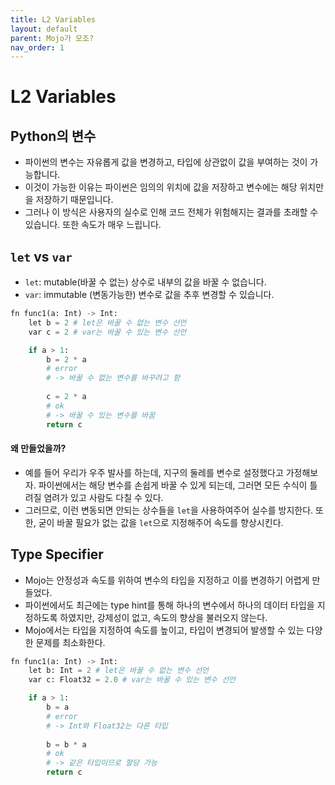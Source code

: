 ```yaml
---
title: L2 Variables
layout: default
parent: Mojo가 모조?
nav_order: 1
---
```


# L2 Variables

## Python의 변수
* 파이썬의 변수는 자유롭게 값을 변경하고, 타입에 상관없이 값을 부여하는 것이 가능합니다.
* 이것이 가능한 이유는 파이썬은 임의의 위치에 값을 저장하고 변수에는 해당 위치만을 저장하기 때문입니다.
* 그러나 이 방식은 사용자의 실수로 인해 코드 전체가 위험해지는 결과를 초래할 수 있습니다. 또한 속도가 매우 느립니다.


## `let` vs `var`
* `let`: mutable(바꿀 수 없는) 상수로 내부의 값을 바꿀 수 없습니다.
* `var`: immutable (변동가능한) 변수로 값을 추후 변경할 수 있습니다.

```python
fn func1(a: Int) -> Int:
	let b = 2 # let은 바꿀 수 없는 변수 선언
	var c = 2 # var는 바꿀 수 있는 변수 선언

	if a > 1:
		b = 2 * a 
		# error 
		# -> 바꿀 수 없는 변수를 바꾸려고 함
		
		c = 2 * a 
		# ok 
		# -> 바꿀 수 있는 변수를 바꿈
		return c
```

#### 왜 만들었을까? 
* 예를 들어 우리가 우주 발사를 하는데, 지구의 둘레를 변수로 설정했다고 가정해보자. 파이썬에서는 해당 변수를 손쉽게 바꿀 수 있게 되는데, 그러면 모든 수식이 틀려질 염려가 있고 사람도 다칠 수 있다.
* 그러므로, 이런 변동되면 안되는 상수들을 `let`을 사용하여주어 실수를 방지한다. 또한, 굳이 바꿀 필요가 없는 값을 `let`으로 지정해주어 속도를 향상시킨다.
 
## Type Specifier
* Mojo는 안정성과 속도를 위하여 변수의 타입을 지정하고 이를 변경하기 어렵게 만들었다.
* 파이썬에서도 최근에는 type hint를 통해 하나의 변수에서 하나의 데이터 타입을 지정하도록 하였지만, 강제성이 없고, 속도의 향상을 불러오지 않는다.
* Mojo에서는 타입을 지정하여 속도를 높이고, 타입이 변경되어 발생할 수 있는 다양한 문제를 최소화한다.

```python
fn func1(a: Int) -> Int:
	let b: Int = 2 # let은 바꿀 수 없는 변수 선언
	var c: Float32 = 2.0 # var는 바꿀 수 있는 변수 선언

	if a > 1:
		b = a
		# error 
		# -> Int와 Float32는 다른 타입
		
		b = b * a
		# ok 
		# -> 같은 타입이므로 할당 가능
		return c
```

